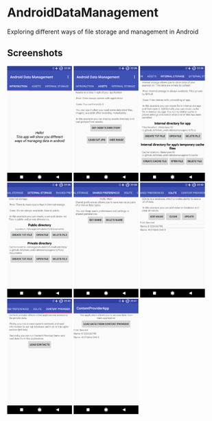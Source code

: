 # AndroidDataManagement
Exploring different ways of file storage and management in Android 

## Screenshots
<img src="./screenshots/1.png" width="30%" />
<img src="./screenshots/2.png" width="30%" />
<img src="./screenshots/3.png" width="30%" />
<img src="./screenshots/4.png" width="30%" />
<img src="./screenshots/5.png" width="30%" />
<img src="./screenshots/6.png" width="30%" />
<img src="./screenshots/7.png" width="30%" />
<img src="./screenshots/8.png" width="30%" />